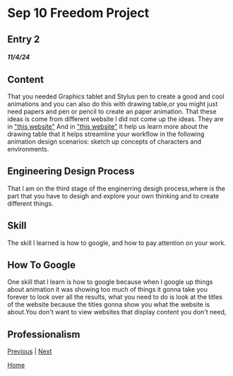 # Sep 10 Freedom Project

## Entry 2
##### 11/4/24

## Content
That you needed Graphics tablet and Stylus pen to create a good and cool animations and you can also do this with drawing table,or you might just need papers and pen or pencil to create an paper animation. That these ideas is come from different website l did not come up the ideas. They are in ["this website"]( https://www.deedeestudio.net/en/post/types-equipment-needed-animation-studio) And in ["this website"](https://www.xp-pen.com/blog/best-5-drawing-tablets-for-animation.html#:~:text=Whether%20you%20plan%20to%20explore,concepts%20of%20characters%20and%20environments) it help us learn more about the drawing table that it helps streamline your workflow in the following animation design scenarios: sketch up concepts of characters and environments.



## Engineering Design Process
That l am on the third stage of the enginerring desigh process,where is the part that you have to desigh and explore your own thinking and to create different things.
## Skill
The skill l learned is how to google, and how to pay attention on your work.
## How To Google
One skill that l learn is how to google because when l google up things about animation it was showing too much of things it gonna take you forever to look over all the results, what you need to do is look at the titles of the website because the tities gonna show you what the website is about.You don't want to view websites that display content you don't need, 

## Professionalism

[Previous](entry01.md) | [Next](entry03.md)

[Home](../README.md)
